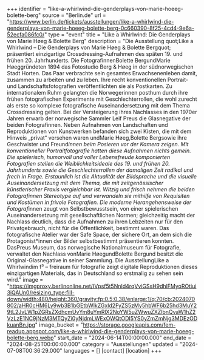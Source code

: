 +++
identifier = "like-a-whirlwind-die-genderplays-von-marie-hoeeg-bolette-berg"
source = "Berlin.de"
url = "https://www.berlin.de/tickets/ausstellungen/like-a-whirlwind-die-genderplays-von-marie-hoeeg-bolette-berg-0c660390-8f25-4cd4-9e6a-52ecfa086fc0/"
type = "event"
title = "Like a Whirlwind: Die Genderplays von Marie Høeg & Bolette Berg"
description = "Die Ausstellung quot;Like a Whirlwind – Die Genderplays von Marie Høeg & Bolette Bergquot; präsentiert einzigartige Crossdressing-Aufnahmen des späten 19. und frühen 20. Jahrhunderts.
Die FotografinnenBolette BergundMarie Høeggründeten 1894 das Fotostudio Berg & Høeg in der südnorwegischen Stadt Horten. Das Paar verbrachte sein gesamtes Erwachsenenleben damit, zusammen zu arbeiten und zu leben. Ihre recht konventionellen Portrait- und Landschaftsfotografien veröffentlichten sie als Postkarten. Zu internationalem Ruhm gelangten die Norwegerinnen posthum durch ihre frühen fotografischen Experimente mit Geschlechterrollen, die wohl zurecht als erste so komplexe fotografische Auseinandersetzung mit dem Thema Crossdressing gelten.
Bei der Versteigerung ihres Nachlasses in den 1970er Jahren erwarb der norwegische Sammler Leif Preus die Glasnegative der beiden Fotografinnen. Neben Aufnahmen von Landschaften und Reproduktionen von Kunstwerken befanden sich zwei Kisten, die mit dem Hinweis „privat“ versehen waren undMarie Høeg,Bolette Bergsowie ihre Geschwister und Freund*innen beim Posieren vor der Kamera zeigen. Mit konventioneller Portraitfotografie hatten diese Aufnahmen nichts gemein. Die spielerisch, humorvoll und voller Lebensfreude komponierten Fotografien stellen die Weiblichkeitsideale des 19. und frühen 20. Jahrhunderts sowie die Geschlechterrollen der damaligen Zeit radikal und frech in Frage. Erstaunlich ist die Aktualität der Bildsprache und die visuelle Auseinandersetzung mit dem Thema, die mit zeitgenössischer künstlerischer Praxis vergleichbar ist. Witzig und frisch nehmen die beiden Fotografinnen Stereotype auf und verwandeln sie mithilfe von Requisiten und Kostümen in frivole Fotografien.
Die moderne Herangehensweise der Fotograf*innen zeugt von Selbstbewusstsein, von einer spielerischen Auseinandersetzung mit gesellschaftlichen Normen; gleichzeitig macht der Nachlass deutlich, dass die Aufnahmen zu ihren Lebzeiten nur für den Privatgebrauch, nicht für die Öffentlichkeit, bestimmt waren. Das fotografische Atelier war der Safe Space, der sichere Ort, an dem sich die Protagonist*innen der Bilder selbstbestimmt präsentieren konnten.
DasPreus Museum, das norwegische Nationalmuseum für Fotografie, verwaltet den Nachlass vonMarie HøegundBolette Bergund besitzt die Original-Glasnegative in seiner Sammlung. Die AusstellungLike a Whirlwindim f³ – freiraum für fotografie zeigt digitale Reproduktionen dieses einzigartigen Materials, das in Deutschland so erstmalig zu sehen sein wird."
image = "https://imgproxy.berlinonline.net/IVpsf5t5NnId4rqVviGSsH9dhlFMyoROtiui3iQAUn0/resizing_type:fill-down/width:480/height:360/gravity:fp:0.5:0.38/enlarge:1/q:70/cb:2024070802/aHR0cHM6Ly9wb3B1bGEtbWlkZGxld2FyZS5zMy5hbWF6b25hd3MuY29tL2JvLW1pZGRsZXdhcmUvYm8uYmRlX2NoYW5uZWwuZXZlbnQvaW1hZ2VzLzE1NC9jNzM3MTQyZi0yNjdmLWExOWQtODI5YS0yZmZmNjg3MDEzODkuanBn.jpg"
image_bucket = "https://storage.googleapis.com/fem-readup.appspot.com/like-a-whirlwind-die-genderplays-von-marie-hoeeg-bolette-berg.webp"
start_date = "2024-06-14T00:00:00.000"
end_date = "2024-08-25T00:00:00.000"
category = "Ausstellungen"
updated = "2024-07-08T00:36:29.000"
languages = []
[contact]
[location]
+++